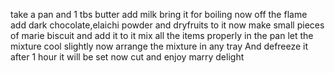 take a pan and 1 tbs butter
add milk
bring it for boiling 
now off the flame  
add dark chocolate,elaichi powder and dryfruits to it
now make small pieces of marie biscuit and add it to it
mix all the items properly in the pan 
let the mixture cool slightly
now arrange the mixture in any tray
And defreeze it
after 1 hour it will be set
now cut and enjoy marry delight
